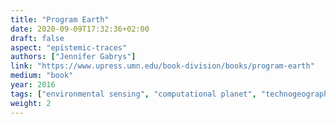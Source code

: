 ```yaml
---
title: "Program Earth"
date: 2020-09-09T17:32:36+02:00
draft: false
aspect: "epistemic-traces"
authors: ["Jennifer Gabrys"]
link: "https://www.upress.umn.edu/book-division/books/program-earth"
medium: "book"
year: 2016
tags: ["environmental sensing", "computational planet", "technogeographies"]
weight: 2
---
```

